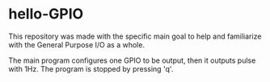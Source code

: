 # hello-GPIO

This repository was made with the specific main goal to help and familiarize with the General Purpose I/O as a whole.

The main program configures one GPIO to be output, then it outputs pulse with 1Hz.
The program is stopped by pressing 'q'.
